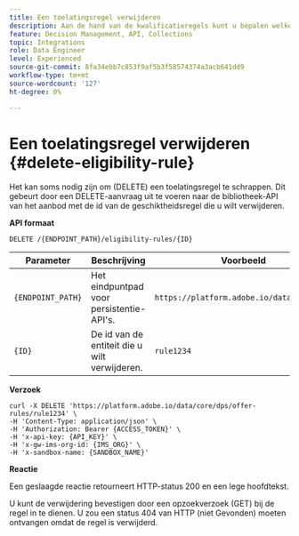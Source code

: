 ```yaml
---
title: Een toelatingsregel verwijderen
description: Aan de hand van de kwalificatieregels kunt u bepalen welke kandidaten in aanmerking komen op basis van wat u als doel wilt instellen, zoals profielkenmerken en doelgroepen.
feature: Decision Management, API, Collections
topic: Integrations
role: Data Engineer
level: Experienced
source-git-commit: 8fa34ebb7c853f9af5b3f58574374a3acb641dd9
workflow-type: tm+mt
source-wordcount: '127'
ht-degree: 0%

---
```


# Een toelatingsregel verwijderen {#delete-eligibility-rule}

Het kan soms nodig zijn om (DELETE) een toelatingsregel te schrappen. Dit gebeurt door een DELETE-aanvraag uit te voeren naar de bibliotheek-API van het aanbod met de id van de geschiktheidsregel die u wilt verwijderen.

**API formaat**

```http
DELETE /{ENDPOINT_PATH}/eligibility-rules/{ID}
```

| Parameter | Beschrijving | Voorbeeld |
| --------- | ----------- | ------- |
| `{ENDPOINT_PATH}` | Het eindpuntpad voor persistentie-API&#39;s. | `https://platform.adobe.io/data/core/dps` |
| `{ID}` | De id van de entiteit die u wilt verwijderen. | `rule1234` |

**Verzoek**

```shell
curl -X DELETE 'https://platform.adobe.io/data/core/dps/offer-rules/rule1234' \
-H 'Content-Type: application/json' \
-H 'Authorization: Bearer {ACCESS_TOKEN}' \
-H 'x-api-key: {API_KEY}' \
-H 'x-gw-ims-org-id: {IMS_ORG}' \
-H 'x-sandbox-name: {SANDBOX_NAME}'
```

**Reactie**

Een geslaagde reactie retourneert HTTP-status 200 en een lege hoofdtekst.

U kunt de verwijdering bevestigen door een opzoekverzoek (GET) bij de regel in te dienen. U zou een status 404 van HTTP (niet Gevonden) moeten ontvangen omdat de regel is verwijderd.

